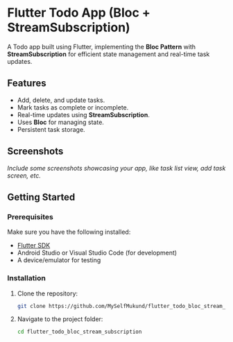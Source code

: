 # Flutter Todo App (Bloc + StreamSubscription)

A Todo app built using Flutter, implementing the **Bloc Pattern** with **StreamSubscription** for efficient state management and real-time task updates.

## Features

- Add, delete, and update tasks.
- Mark tasks as complete or incomplete.
- Real-time updates using **StreamSubscription**.
- Uses **Bloc** for managing state.
- Persistent task storage.

## Screenshots

_Include some screenshots showcasing your app, like task list view, add task screen, etc._

## Getting Started

### Prerequisites

Make sure you have the following installed:

- [Flutter SDK](https://flutter.dev/docs/get-started/install)
- Android Studio or Visual Studio Code (for development)
- A device/emulator for testing

### Installation

1. Clone the repository:

   ```bash
   git clone https://github.com/MySelfMukund/flutter_todo_bloc_stream_subscription.git

2. Navigate to the project folder:
   ```bash
   cd flutter_todo_bloc_stream_subscription

